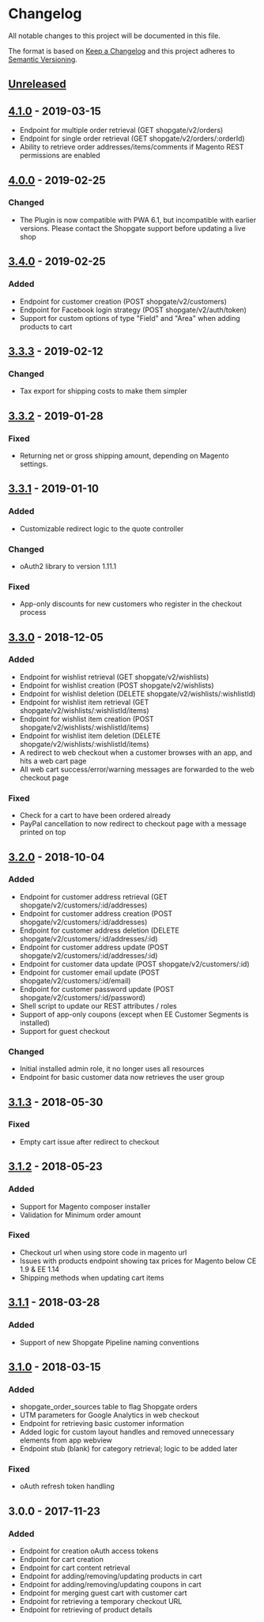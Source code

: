 # Changelog

All notable changes to this project will be documented in this file.

The format is based on [Keep a Changelog](http://keepachangelog.com/) and this project adheres to [Semantic Versioning](http://semver.org/).

## [Unreleased]
## [4.1.0] - 2019-03-15
- Endpoint for multiple order retrieval (GET shopgate/v2/orders)
- Endpoint for single order retrieval   (GET shopgate/v2/orders/:orderId)
- Ability to retrieve order addresses/items/comments if Magento REST permissions are enabled

## [4.0.0] - 2019-02-25
### Changed
- The Plugin is now compatible with PWA 6.1, but incompatible with earlier versions. Please contact the Shopgate support before updating a live shop

## [3.4.0] - 2019-02-25
### Added
- Endpoint for customer creation       (POST shopgate/v2/customers)
- Endpoint for Facebook login strategy (POST shopgate/v2/auth/token)
- Support for custom options of type "Field" and "Area" when adding products to cart

## [3.3.3] - 2019-02-12
### Changed
- Tax export for shipping costs to make them simpler

## [3.3.2] - 2019-01-28
### Fixed
- Returning net or gross shipping amount, depending on Magento settings.

## [3.3.1] - 2019-01-10
### Added
- Customizable redirect logic to the quote controller

### Changed
- oAuth2 library to version 1.11.1

### Fixed
- App-only discounts for new customers who register in the checkout process

## [3.3.0] - 2018-12-05
### Added
- Endpoint for wishlist retrieval      (GET shopgate/v2/wishlists)
- Endpoint for wishlist creation       (POST shopgate/v2/wishlists)
- Endpoint for wishlist deletion       (DELETE shopgate/v2/wishlists/:wishlistId)
- Endpoint for wishlist item retrieval (GET shopgate/v2/wishlists/:wishlistId/items)
- Endpoint for wishlist item creation  (POST shopgate/v2/wishlists/:wishlistId/items)
- Endpoint for wishlist item deletion  (DELETE shopgate/v2/wishlists/:wishlistId/items)
- A redirect to web checkout when a customer browses with an app, and hits a web cart page
- All web cart success/error/warning messages are forwarded to the web checkout page

### Fixed
- Check for a cart to have been ordered already
- PayPal cancellation to now redirect to checkout page with a message printed on top

## [3.2.0] - 2018-10-04
### Added
- Endpoint for customer address retrieval   (GET shopgate/v2/customers/:id/addresses)
- Endpoint for customer address creation    (POST shopgate/v2/customers/:id/addresses)
- Endpoint for customer address deletion    (DELETE shopgate/v2/customers/:id/addresses/:id)
- Endpoint for customer address update      (POST shopgate/v2/customers/:id/addresses/:id)
- Endpoint for customer data update         (POST shopgate/v2/customers/:id)
- Endpoint for customer email update        (POST shopgate/v2/customers/:id/email)
- Endpoint for customer password update     (POST shopgate/v2/customers/:id/password)
- Shell script to update our REST attributes / roles
- Support of app-only coupons (except when EE Customer Segments is installed)
- Support for guest checkout

### Changed
- Initial installed admin role, it no longer uses all resources
- Endpoint for basic customer data now retrieves the user group

## [3.1.3] - 2018-05-30
### Fixed
- Empty cart issue after redirect to checkout

## [3.1.2] - 2018-05-23
### Added
- Support for Magento composer installer
- Validation for Minimum order amount

### Fixed
- Checkout url when using store code in magento url
- Issues with products endpoint showing tax prices for Magento below CE 1.9 & EE 1.14
- Shipping methods when updating cart items

## [3.1.1] - 2018-03-28
### Added
- Support of new Shopgate Pipeline naming conventions

## [3.1.0] - 2018-03-15
### Added
- shopgate_order_sources table to flag Shopgate orders
- UTM parameters for Google Analytics in web checkout
- Endpoint for retrieving basic customer information
- Added logic for custom layout handles and removed unnecessary elements from app webview
- Endpoint stub (blank) for category retrieval; logic to be added later

### Fixed
- oAuth refresh token handling

## 3.0.0 - 2017-11-23
### Added
- Endpoint for creation oAuth access tokens
- Endpoint for cart creation
- Endpoint for cart content retrieval
- Endpoint for adding/removing/updating products in cart
- Endpoint for adding/removing/updating coupons in cart
- Endpoint for merging guest cart with customer cart
- Endpoint for retrieving a temporary checkout URL
- Endpoint for retrieving of product details

[Unreleased]: https://github.com/shopgate/cloud-integration-magento/compare/4.1.0...HEAD
[4.1.0]: https://github.com/shopgate/cloud-integration-magento/compare/4.0.0...4.1.0
[4.0.0]: https://github.com/shopgate/cloud-integration-magento/compare/3.4.0...4.0.0
[3.4.0]: https://github.com/shopgate/cloud-integration-magento/compare/3.3.3...3.4.0
[3.3.3]: https://github.com/shopgate/cloud-integration-magento/compare/3.3.2...3.3.3
[3.3.2]: https://github.com/shopgate/cloud-integration-magento/compare/3.3.1...3.3.2
[3.3.1]: https://github.com/shopgate/cloud-integration-magento/compare/3.3.0...3.3.1
[3.3.0]: https://github.com/shopgate/cloud-integration-magento/compare/3.2.0...3.3.0
[3.2.0]: https://github.com/shopgate/cloud-integration-magento/compare/3.1.3...3.2.0
[3.1.3]: https://github.com/shopgate/cloud-integration-magento/compare/3.1.2...3.1.3
[3.1.2]: https://github.com/shopgate/cloud-integration-magento/compare/3.1.1...3.1.2
[3.1.1]: https://github.com/shopgate/cloud-integration-magento/compare/3.1.0...3.1.1
[3.1.0]: https://github.com/shopgate/cloud-integration-magento/compare/3.0.0...3.1.0
